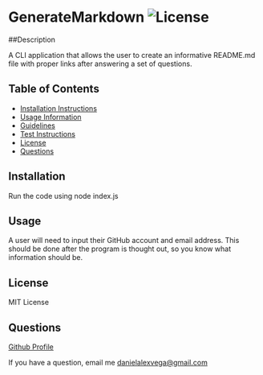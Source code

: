 # GenerateMarkdown                                                                                               ![License](https://img.shields.io/badge/License-MITLicense-blue)

##Description

A CLI application that allows the user to create an informative README.md file with proper links after answering a set of questions.

## Table of Contents

* [Installation Instructions](#Installation)
* [Usage Information](#Usage)
* [Guidelines](#guidelines)
* [Test Instructions](#Tests)
* [License](#License)
* [Questions](#Questions)

    
## Installation
Run the code using node index.js

## Usage
A user will need to input their GitHub account and email address. This should be done after the program is thought out, so you know what information should be. 

## License
MIT License

## Questions
[Github Profile](https://github.com/danielalexvega)

If you have a question, email me <danielalexvega@gmail.com>
  
